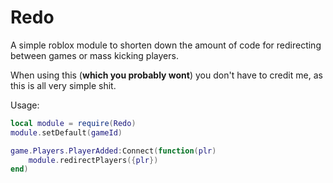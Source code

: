 # Redo
A simple roblox module to shorten down the amount of code for redirecting between games or mass kicking players.

When using this (**which you probably wont**) you don't have to credit me, as this is all very simple shit.

Usage:
```lua
local module = require(Redo)
module.setDefault(gameId)

game.Players.PlayerAdded:Connect(function(plr)
	module.redirectPlayers({plr})
end)
```
